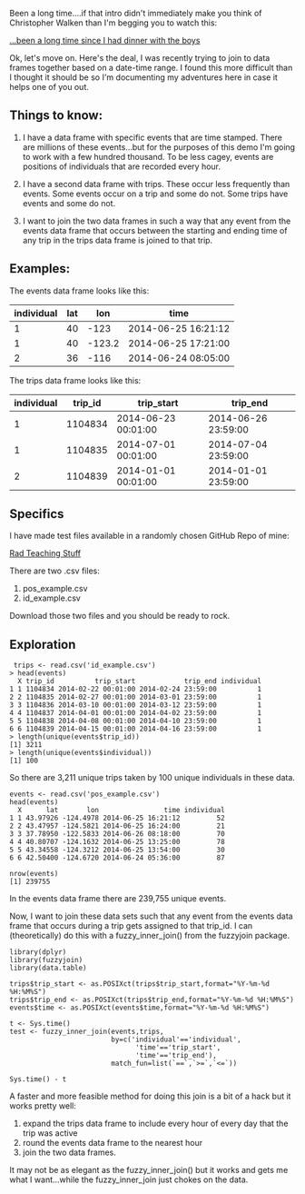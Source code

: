 Been a long time....if that intro didn't immediately make you think of Christopher Walken than I'm begging you to watch this:

[...been a long time since I had dinner with the boys](https://www.youtube.com/watch?v=UmpctrXzd1E)

Ok, let's move on.  Here's the deal, I was recently trying to join to data frames together based on a date-time range.  I found this more difficult than I thought it should be so I'm documenting my adventures here in case it helps one of you out.

## Things to know:

1. I have a data frame with specific events that are time stamped.  There are millions of these events...but for the purposes of this demo I'm going to work with a few hundred thousand.  To be less cagey, events are positions of individuals that are recorded every hour.

2. I have a second data frame with trips.  These occur less frequently than events.  Some events occur on a trip and some do not.  Some trips have events and some do not.

3.  I want to join the two data frames in such a way that any event from the events data frame that occurs between the starting and ending time of any trip in the trips data frame is joined to that trip.

## Examples:

The events data frame looks like this:

| individual | lat | lon    | time                |
|------------|-----|--------|---------------------|
| 1          | 40  | -123   | 2014-06-25 16:21:12 |
| 1          | 40  | -123.2 | 2014-06-25 17:21:00 |
| 2          | 36  | -116   | 2014-06-24 08:05:00 |


The trips data frame looks like this:

| individual | trip_id | trip_start          | trip_end            |
|------------|---------|---------------------|---------------------|
| 1          | 1104834 | 2014-06-23 00:01:00 | 2014-06-26 23:59:00 |
| 1          | 1104835 | 2014-07-01 00:01:00 | 2014-07-04 23:59:00 |
| 2          | 1104839 | 2014-01-01 00:01:00 | 2014-01-01 23:59:00 |

## Specifics

I have made test files available in a randomly chosen GitHub Repo of mine:

[Rad Teaching Stuff](https://github.com/aaronmams/rad-teaching-stuff)

There are two .csv files:

1. pos_example.csv
2. id_example.csv

Download those two files and you should be ready to rock.

## Exploration

```
 trips <- read.csv('id_example.csv')
> head(events)
  X trip_id          trip_start            trip_end individual
1 1 1104834 2014-02-22 00:01:00 2014-02-24 23:59:00          1
2 2 1104835 2014-02-27 00:01:00 2014-03-01 23:59:00          1
3 3 1104836 2014-03-10 00:01:00 2014-03-12 23:59:00          1
4 4 1104837 2014-04-01 00:01:00 2014-04-02 23:59:00          1
5 5 1104838 2014-04-08 00:01:00 2014-04-10 23:59:00          1
6 6 1104839 2014-04-15 00:01:00 2014-04-16 23:59:00          1
> length(unique(events$trip_id))
[1] 3211
> length(unique(events$individual))
[1] 100
```

So there are 3,211 unique trips taken by 100 unique individuals in these data.

```
events <- read.csv('pos_example.csv')
head(events)
  X      lat       lon                time individual
1 1 43.97926 -124.4978 2014-06-25 16:21:12         52
2 2 43.47957 -124.5821 2014-06-25 16:24:00         21
3 3 37.78950 -122.5833 2014-06-26 08:18:00         70
4 4 40.80707 -124.1632 2014-06-25 13:25:00         78
5 5 43.34558 -124.3212 2014-06-25 13:54:00         30
6 6 42.50400 -124.6720 2014-06-24 05:36:00         87

nrow(events)
[1] 239755

```

In the events data frame there are 239,755 unique events.

Now, I want to join these data sets such that any event from the events data frame that occurs during a trip gets assigned to that trip_id.  I can (theoretically) do this with a fuzzy_inner_join() from the fuzzyjoin package.

```
library(dplyr)
library(fuzzyjoin)
library(data.table)

trips$trip_start <- as.POSIXct(trips$trip_start,format="%Y-%m-%d %H:%M%S")
trips$trip_end <- as.POSIXct(trips$trip_end,format="%Y-%m-%d %H:%M%S")
events$time <- as.POSIXct(events$time,format="%Y-%m-%d %H:%M%S")

t <- Sys.time()
test <- fuzzy_inner_join(events,trips,
                         by=c('individual'=='individual',
                               'time'=='trip_start',
                               'time'=='trip_end'),
                         match_fun=list(`==`,`>=`,`<=`))

Sys.time() - t

```

A faster and more feasible method for doing this join is a bit of a hack but it works pretty well:

1. expand the trips data frame to include every hour of every day that the trip was active
2. round the events data frame to the nearest hour
3. join the two data frames.

It may not be as elegant as the fuzzy_inner_join() but it works and gets me what I want...while the fuzzy_inner_join just chokes on the data.

```


```

